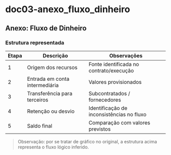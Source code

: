 # doc03-anexo_fluxo_dinheiro

## Anexo: Fluxo de Dinheiro

### Estrutura representada

| Etapa | Descrição | Observações |
|-------|-----------|-------------|
| 1     | Origem dos recursos | Fonte identificada no contrato/execução |
| 2     | Entrada em conta intermediária | Valores provisionados |
| 3     | Transferência para terceiros | Subcontratados / fornecedores |
| 4     | Retenção ou desvio | Identificação de inconsistências no fluxo |
| 5     | Saldo final | Comparação com valores previstos |

> Observação: por se tratar de gráfico no original, a estrutura acima representa o fluxo lógico inferido.
